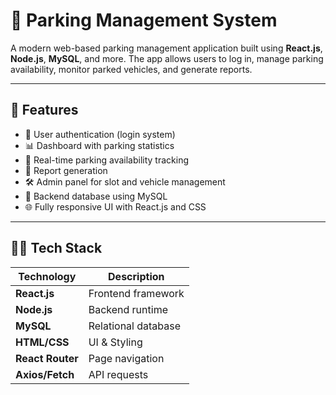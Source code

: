 # 🚗 Parking Management System

A modern web-based parking management application built using **React.js**, **Node.js**, **MySQL**, and more. The app allows users to log in, manage parking availability, monitor parked vehicles, and generate reports.

---

## 📌 Features

- 🔐 User authentication (login system)
- 📊 Dashboard with parking statistics
- 📍 Real-time parking availability tracking
- 🧾 Report generation
- 🛠 Admin panel for slot and vehicle management
- 💾 Backend database using MySQL
- 🌐 Fully responsive UI with React.js and CSS

---

## 🧑‍💻 Tech Stack

| Technology | Description |
|------------|-------------|
| **React.js** | Frontend framework |
| **Node.js** | Backend runtime |
| **MySQL** | Relational database |
| **HTML/CSS** | UI & Styling |
| **React Router** | Page navigation |
| **Axios/Fetch** | API requests |

